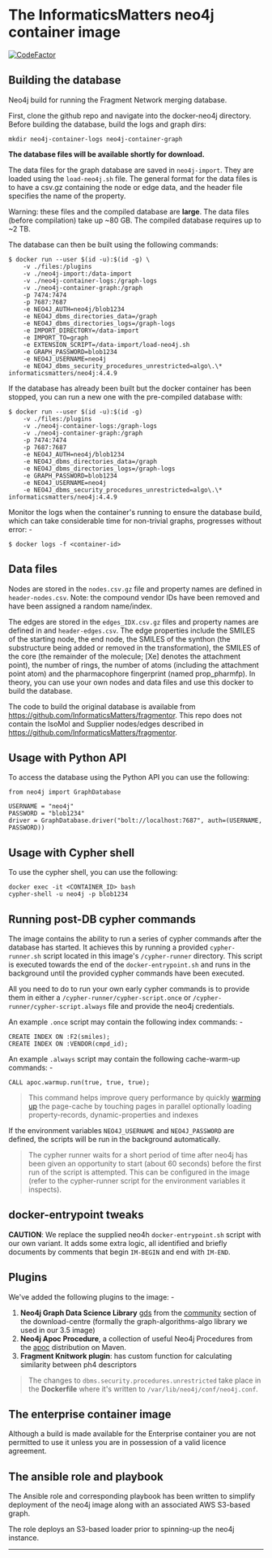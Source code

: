 # The InformaticsMatters neo4j container image

[![CodeFactor](https://www.codefactor.io/repository/github/informaticsmatters/docker-neo4j/badge)](https://www.codefactor.io/repository/github/informaticsmatters/docker-neo4j)

## Building the database
Neo4j build for running the Fragment Network merging database.

First, clone the github repo and navigate into the docker-neo4j directory.
Before building the database, build the logs and graph dirs:

```angular2html
mkdir neo4j-container-logs neo4j-container-graph
```

**The database files will be available shortly for download.**

The data files for the graph database are saved in `neo4j-import`.
They are loaded using the `load-neo4j.sh` file.
The general format for the data files is to have a csv.gz containing the node or edge data, and the header file specifies the name of the property.

Warning: these files and the compiled database are **large**. The data files (before compilation) take up ~80 GB. The compiled database requires up to ~2 TB.

The database can then be built using the following commands:

    $ docker run --user $(id -u):$(id -g) \
        -v ./files:/plugins
        -v ./neo4j-import:/data-import
        -v ./neo4j-container-logs:/graph-logs
        -v ./neo4j-container-graph:/graph
        -p 7474:7474
        -p 7687:7687
        -e NEO4J_AUTH=neo4j/blob1234
        -e NEO4J_dbms_directories_data=/graph
        -e NEO4J_dbms_directories_logs=/graph-logs
        -e IMPORT_DIRECTORY=/data-import
        -e IMPORT_TO=graph
        -e EXTENSION_SCRIPT=/data-import/load-neo4j.sh
        -e GRAPH_PASSWORD=blob1234
        -e NEO4J_USERNAME=neo4j
        -e NEO4J_dbms_security_procedures_unrestricted=algo\.\* informaticsmatters/neo4j:4.4.9


If the database has already been built but the docker container has been stopped, you can run a new one with the pre-compiled database with: 

    $ docker run --user $(id -u):$(id -g)
        -v ./files:/plugins
        -v ./neo4j-container-logs:/graph-logs
        -v ./neo4j-container-graph:/graph
        -p 7474:7474
        -p 7687:7687
        -e NEO4J_AUTH=neo4j/blob1234
        -e NEO4J_dbms_directories_data=/graph
        -e NEO4J_dbms_directories_logs=/graph-logs
        -e GRAPH_PASSWORD=blob1234
        -e NEO4J_USERNAME=neo4j
        -e NEO4J_dbms_security_procedures_unrestricted=algo\.\* informaticsmatters/neo4j:4.4.9

Monitor the logs when the container's running to ensure the database build,
which can take considerable time for non-trivial graphs, progresses without error: -

    $ docker logs -f <container-id>

## Data files

Nodes are stored in the `nodes.csv.gz` file and property names are defined in `header-nodes.csv`.
Note: the compound vendor IDs have been removed and have been assigned a random name/index.

The edges are stored in the `edges_IDX.csv.gz` files and property names are defined in and `header-edges.csv`.
The edge properties include the SMILES of the starting node, the end node, the SMILES of the synthon (the substructure being added or removed in the transformation),
the SMILES of the core (the remainder of the molecule; [Xe] denotes the attachment point), the number of rings, the number of atoms (including the attachment point atom) 
and the pharmacophore fingerprint (named prop_pharmfp). In theory, you can use your own nodes and data files and use this docker to build the database.

The code to build the original database is available from https://github.com/InformaticsMatters/fragmentor.
This repo does not contain the IsoMol and Supplier nodes/edges described in https://github.com/InformaticsMatters/fragmentor. 

## Usage with Python API

To access the database using the Python API you can use the following:

```angular2html
from neo4j import GraphDatabase

USERNAME = "neo4j"
PASSWORD = "blob1234"
driver = GraphDatabase.driver("bolt://localhost:7687", auth=(USERNAME, PASSWORD))
```

## Usage with Cypher shell

To use the cypher shell, you can use the following:
```angular2html
docker exec -it <CONTAINER_ID> bash
cypher-shell -u neo4j -p blob1234
```
## Running post-DB cypher commands
The image contains the ability to run a series of cypher commands
after the database has started. It achieves this by running a provided
`cypher-runner.sh` script located in this image's `/cypher-runner` directory.
This script is executed towards the end of the `docker-entrypoint.sh`
and runs in the background until the provided cypher commands have been
executed.

All you need to do to run your own early cypher commands
is to provide them in either a `/cypher-runner/cypher-script.once`
or `/cypher-runner/cypher-script.always` file and provide
the neo4j credentials.

An example `.once` script may contain the following index commands: -

    CREATE INDEX ON :F2(smiles);
    CREATE INDEX ON :VENDOR(cmpd_id);
    
An example `.always` script may contain the following cache-warm-up commands: -

    CALL apoc.warmup.run(true, true, true);

>   This command helps improve query performance by quickly [warming up] the
    page-cache by touching pages in parallel optionally loading
    property-records, dynamic-properties and indexes

If the environment variables `NEO4J_USERNAME` and `NEO4J_PASSWORD` are defined,
the scripts will be run in the background automatically.

>   The cypher runner waits for a short period of time after neo4j has been
    given an opportunity to start (about 60 seconds) before the first run of
    the script is attempted. This can be configured in the image (refer
    to the cypher-runner script for the environment variables it inspects).

## docker-entrypoint tweaks
**CAUTION**: We replace the supplied neo4h `docker-entrypoint.sh` script with
our own variant. It adds some extra logic, all identified and briefly documents
by comments that begin `IM-BEGIN` and end with `IM-END`.

## Plugins
We've added the following plugins to the image: -

1. **Neo4j Graph Data Science Library** [gds] from the [community] section of
    the download-centre
    (formally the graph-algorithms-algo library we used in our 3.5 image)
2. **Neo4j Apoc Procedure**, a collection of useful Neo4j Procedures
    from the [apoc] distribution on Maven.
3. **Fragment Knitwork plugin**: has custom function for calculating similarity between ph4 descriptors

>   The changes to `dbms.security.procedures.unrestricted` take place in the
    **Dockerfile** where it's written to `/var/lib/neo4j/conf/neo4j.conf`.

## The enterprise container image
Although a build is made available for the Enterprise container
you are not permitted to use it unless you are in possession of a
valid licence agreement.
    
## The ansible role and playbook
The Ansible role and corresponding playbook has been written to simplify
deployment of the neo4j image along with an associated AWS S3-based graph.

The role deploys an S3-based loader prior to spinning-up the neo4j instance. 

---

[apoc]: https://mvnrepository.com/artifact/org.neo4j.procedure/apoc
[gds]: https://neo4j.com/docs/graph-data-science/current/installation/
[community]: https://neo4j.com/download-center/#community
[warming up]: https://neo4j-contrib.github.io/neo4j-apoc-procedures/3.5/operational/warmup/
